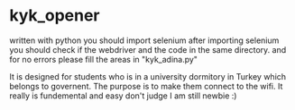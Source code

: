 # kyk_opener
written with python
you should import selenium
after importing selenium you should check if the webdriver and the code in the same directory.
and for no errors please fill the areas in "kyk_adina.py"

It is designed for students who is in a university dormitory in Turkey which belongs to governent. The purpose is to make them connect to the wifi. It really is fundemental and easy don't judge I am still newbie :)
